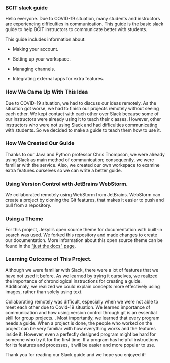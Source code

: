 ### BCIT slack guide

Hello everyone. Due to COVID-19 situation, many students and instructors are experiencing difficulties in communication. This guide is the basic slack guide to help BCIT instructors to communicate better with students. 

This guide includes information about:
-	Making your account.

-	Setting up your workspace.

-	Managing channels.

-	Integrating external apps for extra features.

### How We Came Up With This Idea

Due to COVID-19 situation, we had to discuss our ideas remotely. As the situation got worse, we had to finish our projects remotely without seeing each other. We kept contact with each other over Slack because some of our instructors were already using it to teach their classes. However, other instructors who were not using Slack and had difficulties communicating with students. So we decided to make a guide to teach them how to use it.

### How We Created Our Guide

Thanks to our Java and Python professor Chris Thompson, we were already using Slack as main method of communication; consequently, we were familiar with the service. Also, we created our own workspace to examine extra features ourselves so we can write a better guide.

### Using Version Control with JetBrains WebStorm.

We collaborated remotely using WebStorm from JetBrains. WebStorm can create a project by cloning the Git features, that makes it easier to push and pull from a repository.

### Using a Theme

For this project, Jekyll’s open source theme for documentation with built-in search was used. We forked this repository and made changes to create our documentation. More information about this open source theme can be found in the ["just the docs" page](https://github.com/pmarsceill/just-the-docs).

### Learning Outcome of This Project.

Although we were familiar with Slack, there were a lot of features that we have not used it before. As we learned by trying it ourselves, we realized the importance of chronological instructions for creating a guide. Additionaly, we realized we could explain concepts more effectively using images, rather than solely using text.

Collaborating remotely was difficult, especially when we were not able to meet each other due to Covid-19 situation. We learned importance of communication and how using version control through git is an essential skill for group projects.
.
Most importantly, we learned that every program needs a guide. When a project is done, the people who worked on the project can be very familiar with how everything works and the features inside it. However, even a perfectly designed program might be hard for someone who try it for the first time. If a program has helpful instructions for its features and processes, it will be easier and more popular to use. 


Thank you for reading our Slack guide and we hope you enjoyed it!



